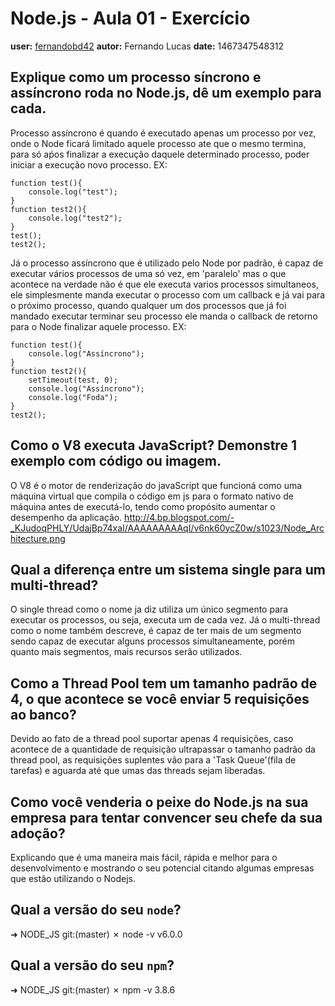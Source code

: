 # Node.js - Aula 01 - Exercício
**user:** [fernandobd42](https://github.com/fernandobd42)
**autor:** Fernando Lucas
**date:** 1467347548312

## Explique como um processo síncrono e assíncrono roda no Node.js, dê um exemplo para cada.
Processo assíncrono é quando é executado apenas um processo por vez, onde o Node ficará limitado aquele processo ate que o mesmo termina, para só aṕos finalizar a execução daquele determinado processo, poder iniciar a execução novo processo.
EX:
```
function test(){
    console.log("test");
}
function test2(){
    console.log("test2");
}
test();
test2();
```

Já o processo assíncrono que é utilizado pelo Node por padrão, é capaz de executar vários processos de uma só vez, em 'paralelo'
mas o que acontece na verdade não é que ele executa varios processos simultaneos, ele simplesmente manda executar o processo com um callback e já vai para o próximo processo, quando qualquer um dos processos que já foi mandado executar terminar seu processo ele manda o callback de retorno para o Node finalizar aquele processo.
EX:
```
function test(){
    console.log("Assíncrono");
}
function test2(){
    setTimeout(test, 0);
    console.log("Assíncrono");
    console.log("Foda");
}
test2();
```

## Como o V8 executa JavaScript? Demonstre 1 exemplo com código ou imagem.
O V8 é o motor de renderização do javaScript que funcioná como uma máquina virtual que compila o código em js para o formato nativo de máquina antes de executá-lo, tendo como propósito aumentar o desempenho da aplicação.
http://4.bp.blogspot.com/-_KJudoqPHLY/UdajBp74xaI/AAAAAAAAAqI/v6nk60ycZ0w/s1023/Node_Architecture.png

## Qual a diferença entre um sistema single para um multi-thread?
O single thread como o nome ja diz utiliza um único segmento para executar os processos, ou seja, executa um de cada vez. Já o multi-thread como o nome também descreve, é capaz de ter mais de um segmento sendo capaz de executar alguns processos simultaneamente, porém quanto mais segmentos, mais recursos serão utilizados.

## Como a Thread Pool tem um tamanho padrão de 4, o que acontece se você enviar 5 requisições ao banco?
Devido ao fato de a thread pool suportar apenas 4 requisições, caso acontece de a quantidade de requisição ultrapassar o tamanho padrão da thread pool, as requisições suplentes vão para a 'Task Queue'(fila de tarefas) e aguarda até que umas das threads sejam liberadas.

## Como você venderia o peixe do Node.js na sua empresa para tentar convencer seu chefe da sua adoção?
Explicando que é uma maneira mais fácil, rápida e melhor para o desenvolvimento e mostrando o seu potencial citando algumas empresas que estão utilizando o Nodejs.

## Qual a versão do seu `node`?
➜  NODE_JS git:(master) ✗ node -v
v6.0.0


## Qual a versão do seu `npm`?
➜  NODE_JS git:(master) ✗ npm -v
3.8.6
